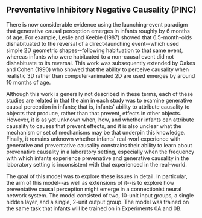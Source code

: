 <h2>Preventative Inhibitory Negative Causality (PINC)</h2>
There is now considerable evidence using the launching-event paradigm that generative causal perception emerges in infants roughly by 6 months of age. For example, Leslie and Keeble (1987) showed that 6.5-month-olds dishabituated to the reversal of a direct-launching event--which used simple 2D geometric shapes--following habituation to that same event, whereas infants who were habituated to a non-causal event did not dishabituate to its reversal. This work was subsequently extended by Oakes and Cohen (1990) who showed that the ability to perceive causality when realistic 3D rather than computer-animated 2D are used emerges by around 10 months of age. 

Although this work is generally not described in these terms, each of these studies are related in that the aim in each study was to examine generative causal perception in infants; that is, infants' ability to attribute causality to objects that produce, rather than that prevent, effects in other objects. However, it is as yet unknown when, how, and whether infants can attribute causality to causes that prevent effects, and it is also unclear what the mechanism or set of mechanisms may be that underpin this knowledge. Finally, it remains unknown whether infants' real-worl experience with generative and preventative causality constrains their ability to learn about prevenative causality in a laboratory setting, especially when the frequency with which infants experience prevenative and generative causality in the laboratory setting is inconsistent with that experienced in the real-world.  

The goal of this model was to explore these issues in detail. In particular, the aim of this model--as well as extensions of it--is to explore how preventative causal perception might emerge in a connectionist neural network system. The model consisted of two, 10-unit input groups, a single hidden layer, and a single, 2-unit output group. The model was trained on the same task that infants will be trained on in Experiments 0A and 0B.

